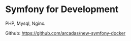 # Symfony for Development

PHP, Mysql, Nginx.

Github: https://github.com/arcadas/new-symfony-docker